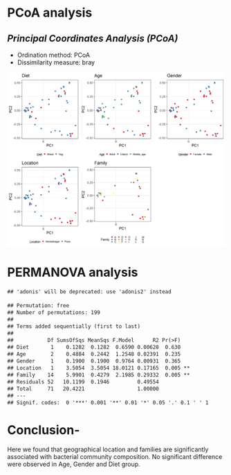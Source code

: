 # PCoA analysis

## *Principal Coordinates Analysis (PCoA)*

-   Ordination method: PCoA
-   Dissimilarity measure: bray

![](Betadiversity_files/figure-markdown_strict/PCoA-1.png)

# PERMANOVA analysis

    ## 'adonis' will be deprecated: use 'adonis2' instead

    ## Permutation: free
    ## Number of permutations: 199
    ## 
    ## Terms added sequentially (first to last)
    ## 
    ##           Df SumsOfSqs MeanSqs F.Model      R2 Pr(>F)   
    ## Diet       1    0.1282  0.1282  0.6590 0.00628  0.630   
    ## Age        2    0.4884  0.2442  1.2548 0.02391  0.235   
    ## Gender     1    0.1900  0.1900  0.9764 0.00931  0.365   
    ## Location   1    3.5054  3.5054 18.0121 0.17165  0.005 **
    ## Family    14    5.9901  0.4279  2.1985 0.29332  0.005 **
    ## Residuals 52   10.1199  0.1946         0.49554          
    ## Total     71   20.4221                 1.00000          
    ## ---
    ## Signif. codes:  0 '***' 0.001 '**' 0.01 '*' 0.05 '.' 0.1 ' ' 1

# Conclusion-

Here we found that geographical location and families are significantly
associated with bacterial community composition. No significant
difference were observed in Age, Gender and Diet group.
